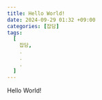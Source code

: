 ```yaml
---
title: Hello World!
date: 2024-09-29 01:32 +09:00
categories: [잡담]
tags:
  [
    잡담,
    .
    .
    .
  ]
---
```


Hello World!